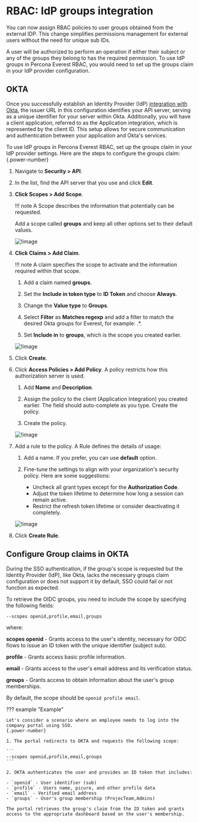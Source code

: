 # RBAC: IdP groups integration

You can now assign RBAC policies to user groups obtained from the external IDP. This change simplifies permissions management for external users without the need for unique sub IDs.

A user will be authorized to perform an operation if either their subject or any of the groups they belong to has the required permission. To use IdP groups in Percona Everest RBAC, you would need to set up the groups claim in your IdP provider configuration.

## OKTA

Once you successfully establish an Identity Provider (IdP) [integration with Okta](Idp_integration.md#configure-oidc-on-the-provider-side), the issuer URL in this configuration identifies your API server, serving as a unique identifier for your server within Okta. Additionally, you will have a client application, referred to as the Application integration, which is represented by the client ID. This setup allows for secure communication and authentication between your application and Okta's services.

To use IdP groups in Percona Everest RBAC, set up the groups claim in your IdP provider settings. Here are the steps to configure the groups claim:
{.power-number}

1. Navigate to **Security > API**.

2. In the list, find the API server that you use and click **Edit**.

3. **Click Scopes > Add Scope**. 

    !!! note
        A Scope describes the information that potentially can be requested.  
    
    Add a scope called **groups** and keep all other options set to their default values.

    ![!image](../images/scr_scope.png)

4. **Click Claims > Add Claim**. 

    !!! note
        A claim specifies the scope to activate and the information required within that scope.

    1. Add a claim named **groups**.

    2. Set the **Include in token type** to **ID Token** and choose **Always**.

    3. Change the **Value type** to **Groups**.

    4. Select **Filter** as  **Matches regexp** and add a filter to match the desired Okta groups for Everest, for example: .*.

    5. Set **Include in** to **groups**, which is the scope you created earlier.

    ![!image](../images/scr_claim.png)

5. Click **Create**.

6. Click **Access Policies > Add Policy**. A policy restricts how this authorization server is used.

    1. Add **Name** and **Description**.

    2. Assign the policy to the client (Application Integration) you created earlier. The field should auto-complete as you type. Create the policy.

    3. Create the policy.

    ![!image](../images/scr_policy.png)

6. Add a rule to the policy. A Rule defines the details of usage:

    1. Add a name. If you prefer, you can use **default** option.

    2. Fine-tune the settings to align with your organization's security policy. Here are some suggestions:

        - Uncheck all grant types except for the **Authorization Code**.
        -  Adjust the token lifetime to determine how long a session can remain active.
        - Restrict the refresh token lifetime or consider deactivating it completely.

    ![!image](../images/scr_rule.png)

7. Click **Create Rule**.


## Configure Group claims in OKTA

During the SSO authentication, if the group's scope is requested but the Identity Provider (IdP), like Okta, lacks the necessary groups claim configuration or does not support it by default, SSO could fail or not function as expected.


To retrieve the OIDC groups, you need to include the scope by specifying the following fields:

`--scopes openid,profile,email,groups`

  where:

   **scopes openid** - Grants access to the user's identity, necessary for OIDC flows to issue an ID token with the unique identifier (subject sub).


   **profile** - Grants access basic profile information.

   **email** - Grants access to the user's email address and its verification status.

   **groups** - Grants access to obtain information about the user's group memberships.


By default, the scope should be `openid profile email`.

??? example "Example"

    Let's consider a scenario where an employee needs to log into the company portal using SSO.
    {.power-number}

    1. The portal redirects to OKTA and requests the following scope:

    ```
    --scopes openid,profile,email,groups
    ```

    2. OKTA authenticates the user and provides an ID token that includes:

    - `openid` - User identifier (sub)
    - `profile` - Users name, picure, and other profile data
    - `email` - Verified email address
    - `groups` - User's group membership (ProjecTeam,Admins)

    The portal retrieves the group's claim from the ID token and grants access to the appropriate dashboard based on the user's membership.

































